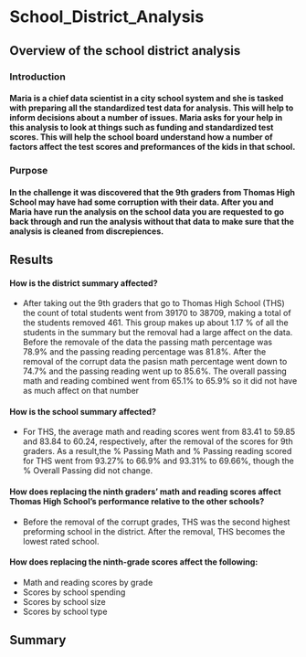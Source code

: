 # School_District_Analysis
## Overview of the school district analysis
### Introduction
#### Maria is a chief data scientist in a city school system and she is tasked with preparing all the standardized test data for analysis. This will help to inform decisions about a number of issues. Maria asks for your help in this analysis to look at things such as funding and standardized test scores. This will help the school board understand how a number of factors affect the test scores and preformances of the kids in that school.
### Purpose
#### In the challenge it was discovered that the 9th graders from Thomas High School may have had some corruption with their data. After you and Maria have run the analysis on the school data you are requested to go back through and run the analysis without that data to  make sure that the analysis is cleaned from discrepiences.
## Results
#### How is the district summary affected?
* After taking out the 9th graders that go to Thomas High School (THS) the count of total students went from 39170 to 38709, making a total of the students removed 461. This group makes up about 1.17 % of all the students in the summary but the removal had a large affect on the data. Before the removale of the data the passing math percentage was 78.9% and the passing reading percentage was 81.8%. After the removal of the corrupt data the pasisn math percentage went down to 74.7% and the passing reading went up to 85.6%. The overall passing math and reading combined went from 65.1% to 65.9% so it did not have as much affect on that number
#### How is the school summary affected?
* For THS, the average math and reading scores went from 83.41 to 59.85 and 83.84 to 60.24, respectively, after the removal of the scores for 9th graders. As a result,the % Passing Math and % Passing reading scored for THS went from 93.27% to 66.9% and 93.31% to 69.66%, though the % Overall Passing did not change.
#### How does replacing the ninth graders’ math and reading scores affect Thomas High School’s performance relative to the other schools?
* Before the removal of the corrupt grades, THS was the second highest preforming school in the district. After the removal, THS becomes the lowest rated school.
#### How does replacing the ninth-grade scores affect the following:
* Math and reading scores by grade
* Scores by school spending
* Scores by school size
* Scores by school type
## Summary

